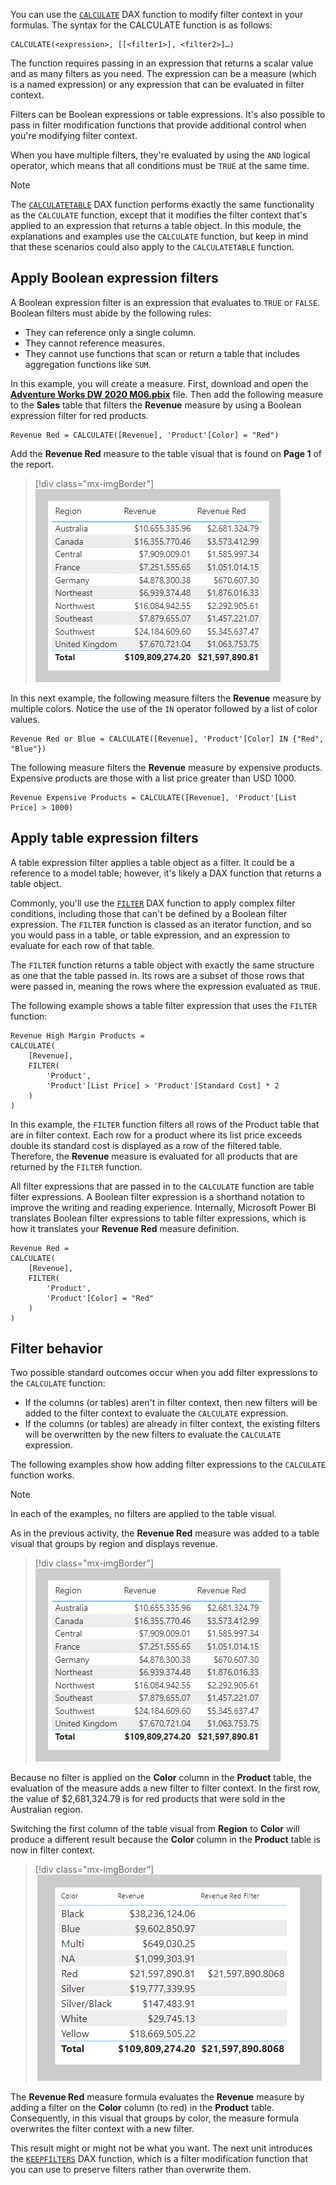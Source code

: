 You can use the [`CALCULATE`](/dax/calculate-function-dax/?azure-portal=true) DAX function to modify filter context in your formulas. The syntax for the CALCULATE function is as follows:

```dax
CALCULATE(<expression>, [[<filter1>], <filter2>]…)
```

The function requires passing in an expression that returns a scalar value and as many filters as you need. The expression can be a measure (which is a named expression) or any expression that can be evaluated in filter context.

Filters can be Boolean expressions or table expressions. It's also possible to pass in filter modification functions that provide additional control when you're modifying filter context.

When you have multiple filters, they're evaluated by using the `AND` logical operator, which means that all conditions must be `TRUE` at the same time.

> [!NOTE]
> The [`CALCULATETABLE`](/dax/calculatetable-function-dax/?azure-portal=true) DAX function performs exactly the same functionality as the `CALCULATE` function, except that it modifies the filter context that's applied to an expression that returns a table object. In this module, the explanations and examples use the `CALCULATE` function, but keep in mind that these scenarios could also apply to the `CALCULATETABLE` function.

## Apply Boolean expression filters

A Boolean expression filter is an expression that evaluates to `TRUE` or `FALSE`. Boolean filters must abide by the following rules:

- They can reference only a single column.
- They cannot reference measures.
- They cannot use functions that scan or return a table that includes aggregation functions like `SUM`.

In this example, you will create a measure. First, download and open the [**Adventure Works DW 2020 M06.pbix**](https://github.com/MicrosoftDocs/mslearn-dax-power-bi/raw/main/activities/Adventure%20Works%20DW%202020%20M06.pbix) file. Then add the following measure to the **Sales** table that filters the **Revenue** measure by using a Boolean expression filter for red products.

```dax
Revenue Red = CALCULATE([Revenue], 'Product'[Color] = "Red")
```

Add the **Revenue Red** measure to the table visual that is found on **Page 1** of the report.

> [!div class="mx-imgBorder"]
> [![An image shows a table with three columns: Region, Revenue, and Revenue Red. The table displays 10 rows and a total.](../media/dax-table-region-revenue-red-ss.png)](../media/dax-table-region-revenue-red-ss.png#lightbox)

In this next example, the following measure filters the **Revenue** measure by multiple colors. Notice the use of the `IN` operator followed by a list of color values.

```dax
Revenue Red or Blue = CALCULATE([Revenue], 'Product'[Color] IN {"Red", "Blue"})
```

The following measure filters the **Revenue** measure by expensive products. Expensive products are those with a list price greater than USD 1000.

```dax
Revenue Expensive Products = CALCULATE([Revenue], 'Product'[List Price] > 1000)
```

## Apply table expression filters

A table expression filter applies a table object as a filter. It could be a reference to a model table; however, it's likely a DAX function that returns a table object.

Commonly, you'll use the [`FILTER`](/dax/filter-function-dax/?azure-portal=true) DAX function to apply complex filter conditions, including those that can't be defined by a Boolean filter expression. The `FILTER` function is classed as an iterator function, and so you would pass in a table, or table expression, and an expression to evaluate for each row of that table.

The `FILTER` function returns a table object with exactly the same structure as one that the table passed in. Its rows are a subset of those rows that were passed in, meaning the rows where the expression evaluated as `TRUE`.

The following example shows a table filter expression that uses the `FILTER` function:

```dax
Revenue High Margin Products =
CALCULATE(
    [Revenue],
    FILTER(
        'Product',
        'Product'[List Price] > 'Product'[Standard Cost] * 2
    )
)
```

In this example, the `FILTER` function filters all rows of the Product table that are in filter context. Each row for a product where its list price exceeds double its standard cost is displayed as a row of the filtered table. Therefore, the **Revenue** measure is evaluated for all products that are returned by the `FILTER` function.

All filter expressions that are passed in to the `CALCULATE` function are table filter expressions. A Boolean filter expression is a shorthand notation to improve the writing and reading experience. Internally, Microsoft Power BI translates Boolean filter expressions to table filter expressions, which is how it translates your **Revenue Red** measure definition.

```dax
Revenue Red =
CALCULATE(
    [Revenue],
    FILTER(
        'Product',
        'Product'[Color] = "Red"
    )
)
```

## Filter behavior

Two possible standard outcomes occur when you add filter expressions to the `CALCULATE` function:

- If the columns (or tables) aren't in filter context, then new filters will be added to the filter context to evaluate the `CALCULATE` expression.
- If the columns (or tables) are already in filter context, the existing filters will be overwritten by the new filters to evaluate the `CALCULATE` expression.

The following examples show how adding filter expressions to the `CALCULATE` function works.

> [!NOTE]
> In each of the examples, no filters are applied to the table visual.

As in the previous activity, the **Revenue Red** measure was added to a table visual that groups by region and displays revenue.

> [!div class="mx-imgBorder"]
> [![An image shows a table with three columns: Region, Revenue, and Revenue Red. The table displays 10 rows and a total.](../media/dax-table-region-revenue-red-ss.png)](../media/dax-table-region-revenue-red-ss.png#lightbox)

Because no filter is applied on the **Color** column in the **Product** table, the evaluation of the measure adds a new filter to filter context. In the first row, the value of $2,681,324.79 is for red products that were sold in the Australian region.

Switching the first column of the table visual from **Region** to **Color** will produce a different result because the **Color** column in the **Product** table is now in filter context.

> [!div class="mx-imgBorder"]
> [![An image shows a table with three columns: Color, Revenue, and Revenue Red. The table displays 10 rows and a total. The value for Revenue Red is the same for each row.](../media/dax-table-color-revenue-red-ss.png)](../media/dax-table-color-revenue-red-ss.png#lightbox)

The **Revenue Red** measure formula evaluates the **Revenue** measure by adding a filter on the **Color** column (to red) in the **Product** table. Consequently, in this visual that groups by color, the measure formula overwrites the filter context with a new filter.

This result might or might not be what you want. The next unit introduces the [`KEEPFILTERS`](/dax/keepfilters-function-dax/?azure-portal=true) DAX function, which is a filter modification function that you can use to preserve filters rather than overwrite them.
